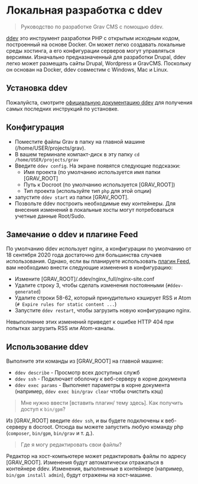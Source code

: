 # Локальная разработка с ddev

> Руководство по разработке Grav CMS с помощью ddev.

[ddev](https://ddev.readthedocs.io) это инструмент разработки PHP с открытым исходным кодом, построенный на основе Docker. Он может легко создавать локальные среды хостинга, а его конфигурации серверов могут управляться версиями. Изначально предназначенный для разработки Drupal, ddev легко может размещать сайты Drupal, Wordpress и GravCMS. Поскольку он основан на Docker, ddev совместим с Windows, Mac и Linux.


## Установка ddev

Пожалуйста, смотрите [официальную документацию ddev](https://ddev.readthedocs.io/en/latest/) для получения самых последних инструкций по установке.

## Конфигурация

* Поместите файлы Grav в папку на главной машине (/home/USER/projects/grav).
* В вашем терминале компакт-диск в эту папку `cd /home/USER/projects/grav`
* Введите `ddev config`. На экране появятся следующие подсказки:
    * Имя проекта (по умолчанию используется имя папки \[GRAV_ROOT]
    * Путь к Docroot (по умолчанию используется \[GRAV_ROOT])
    * Тип проекта (используйте тип `php` для этой опции)
* запустите `ddev start` из папки \[GRAV_ROOT].
* Позвольте ddev построить необходимые ему контейнеры. Для внесения изменений в локальные хосты могут потребоваться учетные данные Root/Sudo.

## Замечание о ddev и плагине Feed

По умолчанию ddev использует nginx, а конфигурации по умолчанию от 18 сентября 2020 года достаточно для большинства случаев использования. Однако, если вы планируете использовать [плагин Feed](https://github.com/getgrav/grav-plugin-feed), вам необходимо внести следующие изменения в конфигурацию:
  * Измените \[GRAV_ROOT]/.ddev/nginx_full/nginx-site.conf
  * Удалите строку 3, чтобы сделать изменения постоянными (`#ddev-generated`)
  * Удалите строки 58-62, который принудительно кэширует RSS и Atom (`# Expire rules for static content ...`)
  * Запустите `ddev restart`, чтобы загрузить новую конфигурацию nginx.

Невыполнение этих изменений приведет к ошибке HTTP 404 при попытках загрузить RSS или Atom-каналы.

## Использование ddev

Выполните эти команды из \[GRAV_ROOT] на главной машине:
* `ddev describe` - Просмотр всех доступных служб
* `ddev ssh` - Подключает оболочку к веб-серверу в корне документа
* `ddev exec params` - Выполняет параметры в корне документа (например, `ddev exec bin/grav clear` чтобы очистить кэш)

> Мне нужно ввести \[вставить плагин/ тему здесь]. Как получить доступ к `bin/gpm`?

Из \[GRAV_ROOT] введите `ddev ssh`, и вы будете подключены к веб-серверу в docroot. Отсюда вы можете запустить любую команду php (`composer`, `bin/gpm`, `bin/grav` и т. д.).

> Где я могу редактировать свои файлы?

Редактор на хост-компьютере может редактировать файлы по адресу \[GRAV_ROOT]. Изменения будут автоматически отражаться в контейнере ddev. Изменения, выполненные в контейнере (например, `bin/gpm install admin`), будут отражены на хост-машине.
